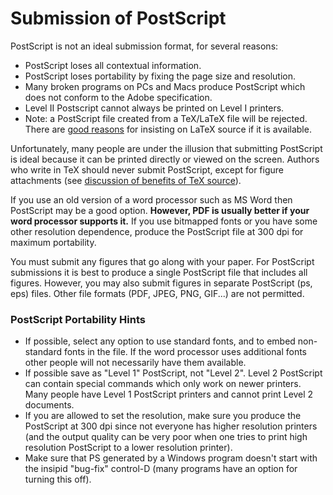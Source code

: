 Submission of PostScript
========================

PostScript is not an ideal submission format, for several reasons:

-   PostScript loses all contextual information.
-   PostScript loses portability by fixing the page size and resolution.
-   Many broken programs on PCs and Macs produce PostScript which does
    not conform to the Adobe specification.
-   Level II Postscript cannot always be printed on Level I printers.
-   <span class="note">Note:</span> a PostScript file created from a
    TeX/LaTeX file will be rejected. There are [good
    reasons](/help/faq/whytex.md) for insisting on LaTeX source if it is
    available.

Unfortunately, many people are under the illusion that submitting
PostScript is ideal because it can be printed directly or viewed on the
screen. Authors who write in TeX should never submit PostScript, except
for figure attachments (see [discussion of benefits of TeX
source](/help/faq/whytex.md)).

If you use an old version of a word processor such as MS Word then
PostScript may be a good option. **However, PDF is usually better if
your word processor supports it.** If you use bitmapped fonts or you
have some other resolution dependence, produce the PostScript file at
300 dpi for maximum portability.

You must submit any figures that go along with your paper. For
PostScript submissions it is best to produce a single PostScript file
that includes all figures. However, you may also submit figures in
separate PostScript (ps, eps) files. Other file formats (PDF, JPEG, PNG,
GIF...) are not permitted.

<span id="port"></span>

### PostScript Portability Hints

-   If possible, select any option to use standard fonts, and to embed
    non-standard fonts in the file. If the word processor uses
    additional fonts other people will not necessarily have them
    available.
-   If possible save as "Level 1" PostScript, not "Level 2". Level 2
    PostScript can contain special commands which only work on newer
    printers. Many people have Level 1 PostScript printers and cannot
    print Level 2 documents.
-   If you are allowed to set the resolution, make sure you produce the
    PostScript at 300 dpi since not everyone has higher resolution
    printers (and the output quality can be very poor when one tries to
    print high resolution PostScript to a lower resolution printer).
-   Make sure that PS generated by a Windows program doesn't start with
    the insipid "bug-fix" control-D (many programs have an option for
    turning this off).
